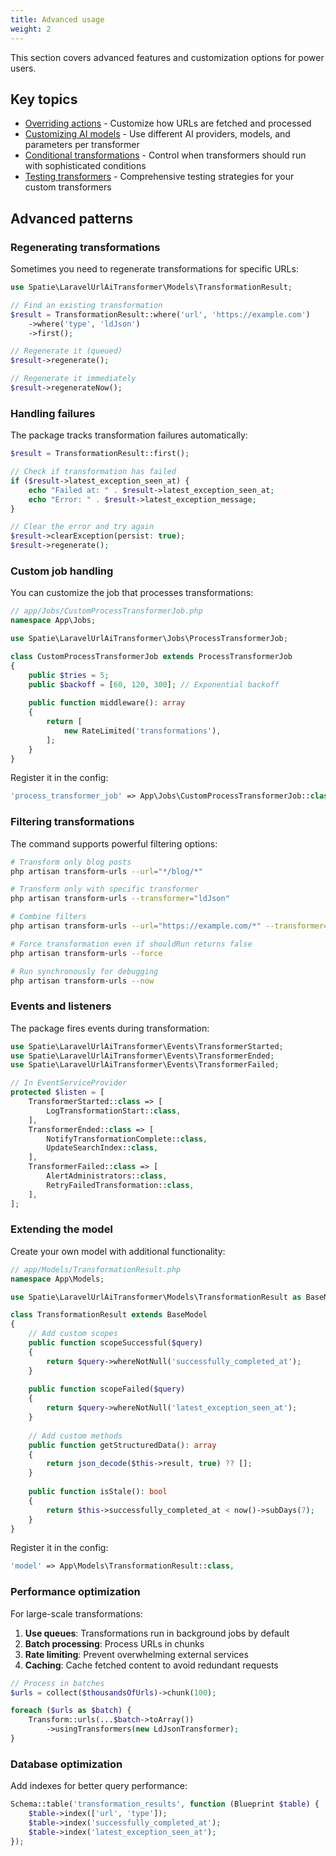 ```yaml
---
title: Advanced usage
weight: 2
---
```


This section covers advanced features and customization options for power users.

## Key topics

- [Overriding actions](./overriding-actions) - Customize how URLs are fetched and processed
- [Customizing AI models](./customizing-ai-models) - Use different AI providers, models, and parameters per transformer
- [Conditional transformations](./conditional-transformations) - Control when transformers should run with sophisticated conditions
- [Testing transformers](./testing-transformers) - Comprehensive testing strategies for your custom transformers

## Advanced patterns

### Regenerating transformations

Sometimes you need to regenerate transformations for specific URLs:

```php
use Spatie\LaravelUrlAiTransformer\Models\TransformationResult;

// Find an existing transformation
$result = TransformationResult::where('url', 'https://example.com')
    ->where('type', 'ldJson')
    ->first();

// Regenerate it (queued)
$result->regenerate();

// Regenerate it immediately
$result->regenerateNow();
```

### Handling failures

The package tracks transformation failures automatically:

```php
$result = TransformationResult::first();

// Check if transformation has failed
if ($result->latest_exception_seen_at) {
    echo "Failed at: " . $result->latest_exception_seen_at;
    echo "Error: " . $result->latest_exception_message;
}

// Clear the error and try again
$result->clearException(persist: true);
$result->regenerate();
```

### Custom job handling

You can customize the job that processes transformations:

```php
// app/Jobs/CustomProcessTransformerJob.php
namespace App\Jobs;

use Spatie\LaravelUrlAiTransformer\Jobs\ProcessTransformerJob;

class CustomProcessTransformerJob extends ProcessTransformerJob
{
    public $tries = 5;
    public $backoff = [60, 120, 300]; // Exponential backoff
    
    public function middleware(): array
    {
        return [
            new RateLimited('transformations'),
        ];
    }
}
```

Register it in the config:

```php
'process_transformer_job' => App\Jobs\CustomProcessTransformerJob::class,
```

### Filtering transformations

The command supports powerful filtering options:

```bash
# Transform only blog posts
php artisan transform-urls --url="*/blog/*"

# Transform only with specific transformer
php artisan transform-urls --transformer="ldJson"

# Combine filters
php artisan transform-urls --url="https://example.com/*" --transformer="image*"

# Force transformation even if shouldRun returns false
php artisan transform-urls --force

# Run synchronously for debugging
php artisan transform-urls --now
```

### Events and listeners

The package fires events during transformation:

```php
use Spatie\LaravelUrlAiTransformer\Events\TransformerStarted;
use Spatie\LaravelUrlAiTransformer\Events\TransformerEnded;
use Spatie\LaravelUrlAiTransformer\Events\TransformerFailed;

// In EventServiceProvider
protected $listen = [
    TransformerStarted::class => [
        LogTransformationStart::class,
    ],
    TransformerEnded::class => [
        NotifyTransformationComplete::class,
        UpdateSearchIndex::class,
    ],
    TransformerFailed::class => [
        AlertAdministrators::class,
        RetryFailedTransformation::class,
    ],
];
```

### Extending the model

Create your own model with additional functionality:

```php
// app/Models/TransformationResult.php
namespace App\Models;

use Spatie\LaravelUrlAiTransformer\Models\TransformationResult as BaseModel;

class TransformationResult extends BaseModel
{
    // Add custom scopes
    public function scopeSuccessful($query)
    {
        return $query->whereNotNull('successfully_completed_at');
    }
    
    public function scopeFailed($query)
    {
        return $query->whereNotNull('latest_exception_seen_at');
    }
    
    // Add custom methods
    public function getStructuredData(): array
    {
        return json_decode($this->result, true) ?? [];
    }
    
    public function isStale(): bool
    {
        return $this->successfully_completed_at < now()->subDays(7);
    }
}
```

Register it in the config:

```php
'model' => App\Models\TransformationResult::class,
```

### Performance optimization

For large-scale transformations:

1. **Use queues**: Transformations run in background jobs by default
2. **Batch processing**: Process URLs in chunks
3. **Rate limiting**: Prevent overwhelming external services
4. **Caching**: Cache fetched content to avoid redundant requests

```php
// Process in batches
$urls = collect($thousandsOfUrls)->chunk(100);

foreach ($urls as $batch) {
    Transform::urls(...$batch->toArray())
        ->usingTransformers(new LdJsonTransformer);
}
```

### Database optimization

Add indexes for better query performance:

```php
Schema::table('transformation_results', function (Blueprint $table) {
    $table->index(['url', 'type']);
    $table->index('successfully_completed_at');
    $table->index('latest_exception_seen_at');
});
```

